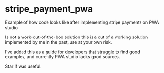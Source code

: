 # stripe_payment_pwa

Example of how code looks like after implementing stripe payments on PWA studio

Is not a work-out-of-the-box solution this is a cut of a working solution implemented by me in the past, use at your own risk.

I've added this as a guide for developers that struggle to find good examples, and currently PWA studio lacks good sources.

Star if was useful.
